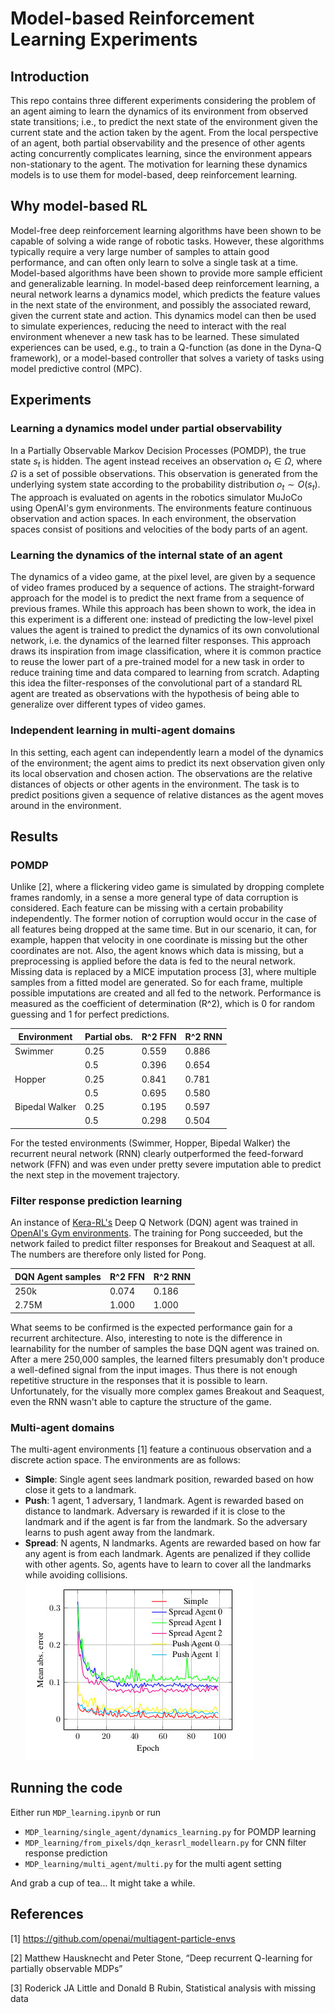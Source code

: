 # Model-based Reinforcement Learning Experiments
## Introduction
This repo contains three different experiments considering the problem of an agent aiming to learn the dynamics of its environment from observed state transitions; i.e., to predict the next state of the environment given the current state and the action taken by the agent. From the local perspective of an agent, both partial observability and the presence of other agents acting concurrently complicates learning, since the environment appears non-stationary to the agent. The motivation for learning these dynamics models is to use them for model-based, deep reinforcement learning.

## Why model-based RL
Model-free deep reinforcement learning algorithms have been shown to be capable of solving a wide range of robotic tasks. However, these algorithms typically require a very large number of samples to attain good performance, and can often only learn to solve a single task at a time. Model-based algorithms have been shown to provide more sample efficient and generalizable learning. In model-based deep reinforcement learning, a neural network learns a dynamics model, which predicts the feature values in the next state of the environment, and possibly the associated reward, given the current state and action. This dynamics model can then be used to simulate experiences, reducing the need to interact with the real environment whenever a new task has to be learned. These simulated experiences can be used, e.g., to train a Q-function (as done in the Dyna-Q framework), or a model-based controller that solves a variety of tasks using model predictive control (MPC).

## Experiments
### Learning a dynamics model under partial observability
In a Partially Observable Markov Decision Processes (POMDP), the true state $s_t$ is hidden. The agent instead receives an observation $o_t \in \Omega$, where $\Omega$ is a set of possible observations. This observation is generated from the underlying system state according to the probability distribution $o_t \sim O(s_t)$.
The approach is evaluated on agents in the robotics simulator MuJoCo using OpenAI's gym environments. The environments feature continuous observation and action spaces. In each environment, the observation spaces consist of positions and velocities of the body parts of an agent.

### Learning the dynamics of the internal state of an agent
The dynamics of a video game, at the pixel level, are given by a sequence of video frames produced by a sequence of actions. The straight-forward approach for the model is to predict the next frame from a sequence of previous frames. While this approach has been shown to work, the idea in this experiment is a different one: instead of predicting the low-level pixel values the agent is trained to predict the dynamics of its own convolutional network, i.e. the dynamics of the learned filter responses. This approach draws its inspiration from image classification, where it is common practice to reuse the lower part of a pre-trained model for a new task in order to reduce training time and data compared to learning from scratch. Adapting this idea the filter-responses of the convolutional part of a standard RL agent are treated as observations with the hypothesis of being able to generalize over different types of video games.

### Independent learning in multi-agent domains
In this setting, each agent can independently learn a model of the dynamics of the environment; the agent aims to predict its next observation given only its local observation and chosen action. The observations are the relative distances of objects or other agents in the environment. The task is to predict positions given a sequence of relative distances as the agent moves around in the environment.

## Results
### POMDP
Unlike [2], where a flickering video game is simulated by dropping complete frames randomly, in a sense a more general type of data corruption is considered. Each feature can be missing with a certain probability independently. The former notion of corruption would occur in the case of all features being dropped at the same time. But in our scenario, it can, for example, happen that velocity in one coordinate is missing but the other coordinates are not. Also, the agent knows which data is missing, but a preprocessing is applied before the data is fed to the neural network. Missing data is replaced by a MICE imputation process [3], where multiple samples from a fitted model are generated. So for each frame, multiple possible imputations are created and all fed to the network.
Performance is measured as the coefficient of determination (R^2), which is 0 for random guessing and 1 for perfect predictions.

| Environment | Partial obs. | R^2 FFN | R^2 RNN |
| --- | --- | --- | --- |
| Swimmer | 0.25 | 0.559 | 0.886 |
| | 0.5 | 0.396 | 0.654 |
| Hopper | 0.25 | 0.841 | 0.781 |
| | 0.5 | 0.695 | 0.580 |
| Bipedal Walker | 0.25 | 0.195 | 0.597 |
| | 0.5 | 0.298 | 0.504 |

For the tested environments (Swimmer, Hopper, Bipedal Walker) the recurrent neural network (RNN) clearly outperformed the feed-forward network (FFN) and was even under pretty severe imputation able to predict the next step in the movement trajectory.

### Filter response prediction learning
An instance of [Kera-RL's](https://github.com/keras-rl/keras-rl) Deep Q Network (DQN) agent was trained in [OpenAI's Gym environments](https://gym.openai.com). The training for Pong succeeded, but the network failed to predict filter responses for Breakout and Seaquest at all. The numbers are therefore only listed for Pong.

| DQN Agent samples |  R^2 FFN | R^2 RNN  |
| --- | --- | --- |
| 250k | 0.074 | 0.186 |
| 2.75M | 1.000 | 1.000 |

What seems to be confirmed is the expected performance gain for a recurrent architecture. Also, interesting to note is the difference in learnability for the number of samples the base DQN agent was trained on. After a mere 250,000 samples, the learned filters presumably don't produce a well-defined signal from the input images. Thus there is not enough repetitive structure in the responses that it is possible to learn. Unfortunately, for the visually more complex games Breakout and Seaquest, even the RNN wasn't able to capture the structure of the game.

### Multi-agent domains
The multi-agent environments [1] feature a continuous observation and a discrete action space. The environments are as follows:
* **Simple**: Single agent sees landmark position, rewarded based on how close it gets to a landmark.
* **Push**: 1 agent, 1 adversary, 1 landmark. Agent is rewarded based on distance to landmark. Adversary is rewarded if it is close to the landmark and if the agent is far from the landmark. So the adversary learns to push agent away from the landmark.
* **Spread**: N agents, N landmarks. Agents are rewarded based on how far any agent is from each landmark. Agents are penalized if they collide with other agents. So, agents have to learn to cover all the landmarks while avoiding collisions.
![Multi-agent environment training](multi.jpg?raw=true "Multi-agent training")

## Running the code
Either run `MDP_learning.ipynb` or run
* `MDP_learning/single_agent/dynamics_learning.py` for POMDP learning
* `MDP_learning/from_pixels/dqn_kerasrl_modellearn.py` for CNN filter response prediction
* `MDP_learning/multi_agent/multi.py` for the multi agent setting

And grab a cup of tea... It might take a while.

## References
[1] https://github.com/openai/multiagent-particle-envs

[2] Matthew Hausknecht and Peter Stone, “Deep recurrent Q-learning for partially observable MDPs”

[3] Roderick JA Little and Donald B Rubin, Statistical analysis with missing data
